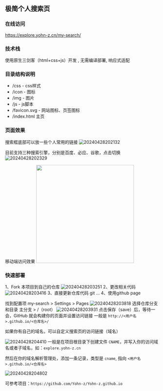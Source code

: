 ## 极简个人搜索页
### 在线访问
https://explore.yohn-z.cn/my-search/
### 技术栈
使用原生三剑客（html+css+js）开发 , 无需编译部署, 响应式适配
### 目录结构说明
* /css  - css样式
* /icon  - 图标
* /img  - 图片
* /js  - js脚本
* /favicon.svg  - 网站图标、页签图标
* /index.html  主页
### 页面效果
搜索框底部可以放一些个人常用的链接
![20240428202132](http://oss.yohn-z.cn/img/20240428202132.png)

目前支持三种搜索引擎，分别是百度、必应、谷歌，点击切换
![20240428202329](http://oss.yohn-z.cn/img/20240428202329.png)

移动端访问效果
<img src="http://oss.yohn-z.cn/img/20240428202557.png" width="320" />

### 快速部署
1、Fork 本项目到自己的仓库
![20240428203251](http://oss.yohn-z.cn/img/20240428203251.png)
2、更改相关代码
![20240428203416](http://oss.yohn-z.cn/img/20240428203416.png)
3、直接更新仓库代码
git ...
4、使用github page

找到配置项 my-search > Settings > Pages
![20240428203818](http://oss.yohn-z.cn/img/20240428203818.png)
选择仓库分支和目录 主分支 > /（root）
![20240428203931](http://oss.yohn-z.cn/img/20240428203931.png)
点击保存（save）后，等待一会，GitHub 就会构建你的页面并设置访问链接
一般是 `http://<用户名>.github.io/<仓库名>/`

如果你有自己的域名，可以自定义搜索页的访问链接（域名）

![20240428204410](http://oss.yohn-z.cn/img/20240428204410.png)
一般是在项目根目录下创建文件 `CNAME`，并写入你的访问域名或者子域名，如：`explore.yohn-z.cn`

然后在你的域名解析管理处，添加一条记录，类型是 `cname`, 指向 `<用户名>.github.io/<仓库名>`

![20240428204802](http://oss.yohn-z.cn/img/20240428204802.png)

可参考项目：`https://github.com/Yohn-z/Yohn-z.github.io`





